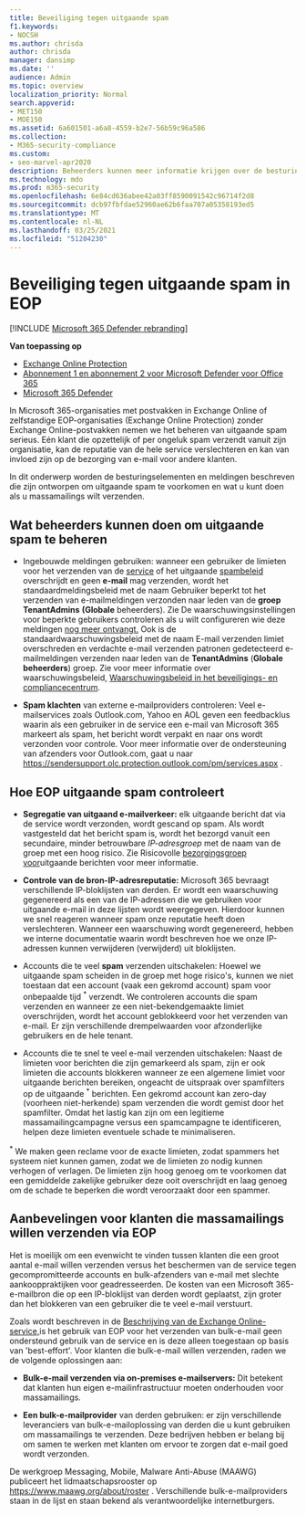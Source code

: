 ```yaml
---
title: Beveiliging tegen uitgaande spam
f1.keywords:
- NOCSH
ms.author: chrisda
author: chrisda
manager: dansimp
ms.date: ''
audience: Admin
ms.topic: overview
localization_priority: Normal
search.appverid:
- MET150
- MOE150
ms.assetid: 6a601501-a6a8-4559-b2e7-56b59c96a586
ms.collection:
- M365-security-compliance
ms.custom:
- seo-marvel-apr2020
description: Beheerders kunnen meer informatie krijgen over de besturingselementen voor uitgaande spam in Exchange Online Protection (EOP) en wat u moet doen als u massamailings wilt verzenden.
ms.technology: mdo
ms.prod: m365-security
ms.openlocfilehash: 6e84cd636abee42a03ff8590091542c96714f2d8
ms.sourcegitcommit: dcb97fbfdae52960ae62b6faa707a05358193ed5
ms.translationtype: MT
ms.contentlocale: nl-NL
ms.lasthandoff: 03/25/2021
ms.locfileid: "51204230"
---
```

# <a name="outbound-spam-protection-in-eop"></a>Beveiliging tegen uitgaande spam in EOP

[!INCLUDE [Microsoft 365 Defender rebranding](../includes/microsoft-defender-for-office.md)]

**Van toepassing op**
- [Exchange Online Protection](exchange-online-protection-overview.md)
- [Abonnement 1 en abonnement 2 voor Microsoft Defender voor Office 365](defender-for-office-365.md)
- [Microsoft 365 Defender](../defender/microsoft-365-defender.md)

In Microsoft 365-organisaties met postvakken in Exchange Online of zelfstandige EOP-organisaties (Exchange Online Protection) zonder Exchange Online-postvakken nemen we het beheren van uitgaande spam serieus. Eén klant die opzettelijk of per ongeluk spam verzendt vanuit zijn organisatie, kan de reputatie van de hele service verslechteren en kan van invloed zijn op de bezorging van e-mail voor andere klanten.

In dit onderwerp worden de besturingselementen en meldingen beschreven die zijn ontworpen om uitgaande spam te voorkomen en wat u kunt doen als u massamailings wilt verzenden.

## <a name="what-admins-can-do-to-control-outbound-spam"></a>Wat beheerders kunnen doen om uitgaande spam te beheren

- Ingebouwde meldingen gebruiken: wanneer een gebruiker de limieten voor het verzenden van de [service](/office365/servicedescriptions/exchange-online-service-description/exchange-online-limits#sending-limits-across-office-365-options) of het  uitgaande [spambeleid](configure-the-outbound-spam-policy.md) overschrijdt en geen **e-mail** mag verzenden, wordt het standaardmeldingsbeleid met de naam Gebruiker beperkt tot het verzenden van e-mailmeldingen verzonden naar leden van de **groep TenantAdmins** **(Globale** beheerders). Zie De waarschuwingsinstellingen voor beperkte gebruikers controleren als u wilt configureren wie deze meldingen [nog meer ontvangt.](removing-user-from-restricted-users-portal-after-spam.md#verify-the-alert-settings-for-restricted-users) Ook is de standaardwaarschuwingsbeleid met de  naam E-mail verzenden limiet overschreden en verdachte e-mail verzenden patronen gedetecteerd e-mailmeldingen verzenden naar leden van de **TenantAdmins** (**Globale beheerders**) groep.  Zie voor meer informatie over waarschuwingsbeleid, [Waarschuwingsbeleid in het beveiligings- en compliancecentrum](../../compliance/alert-policies.md).

- **Spam klachten** van externe e-mailproviders controleren: Veel e-mailservices zoals Outlook.com, Yahoo en AOL geven een feedbacklus waarin als een gebruiker in de service een e-mail van Microsoft 365 markeert als spam, het bericht wordt verpakt en naar ons wordt verzonden voor controle. Voor meer informatie over de ondersteuning van afzenders voor Outlook.com, gaat u naar <https://sendersupport.olc.protection.outlook.com/pm/services.aspx> .

## <a name="how-eop-controls-outbound-spam"></a>Hoe EOP uitgaande spam controleert

- **Segregatie van uitgaand e-mailverkeer:** elk uitgaande bericht dat via de service wordt verzonden, wordt gescand op spam. Als wordt vastgesteld dat het bericht spam is, wordt het bezorgd vanuit een secundaire, minder betrouwbare _IP-adresgroep_ met de naam van de groep met een hoog risico. Zie Risicovolle [bezorgingsgroep voor](high-risk-delivery-pool-for-outbound-messages.md)uitgaande berichten voor meer informatie.

- **Controle van de bron-IP-adresreputatie:** Microsoft 365 bevraagt verschillende IP-bloklijsten van derden. Er wordt een waarschuwing gegenereerd als een van de IP-adressen die we gebruiken voor uitgaande e-mail in deze lijsten wordt weergegeven. Hierdoor kunnen we snel reageren wanneer spam onze reputatie heeft doen verslechteren. Wanneer een waarschuwing wordt gegenereerd, hebben we interne documentatie waarin wordt beschreven hoe we onze IP-adressen kunnen verwijderen (verwijderd) uit bloklijsten.

- Accounts die te veel **spam** verzenden uitschakelen: Hoewel we uitgaande spam scheiden in de groep met hoge risico's, kunnen we niet toestaan dat een account (vaak een gekromd account) spam voor onbepaalde tijd <sup>\*</sup> verzendt. We controleren accounts die spam verzenden en wanneer ze een niet-bekendgemaakte limiet overschrijden, wordt het account geblokkeerd voor het verzenden van e-mail. Er zijn verschillende drempelwaarden voor afzonderlijke gebruikers en de hele tenant.

- Accounts die te snel te veel e-mail verzenden uitschakelen: Naast de limieten voor berichten die zijn gemarkeerd als spam, zijn er ook limieten die accounts blokkeren wanneer ze een algemene limiet voor uitgaande berichten bereiken, ongeacht de uitspraak over spamfilters op de uitgaande <sup>\*</sup> berichten. Een gekromd account kan zero-day (voorheen niet-herkende) spam verzenden die wordt gemist door het spamfilter. Omdat het lastig kan zijn om een legitieme massamailingcampagne versus een spamcampagne te identificeren, helpen deze limieten eventuele schade te minimaliseren.

<sup>\*</sup> We maken geen reclame voor de exacte limieten, zodat spammers het systeem niet kunnen gamen, zodat we de limieten zo nodig kunnen verhogen of verlagen. De limieten zijn hoog genoeg om te voorkomen dat een gemiddelde zakelijke gebruiker deze ooit overschrijdt en laag genoeg om de schade te beperken die wordt veroorzaakt door een spammer.

## <a name="recommendations-for-customers-who-want-to-send-mass-mailings-through-eop"></a>Aanbevelingen voor klanten die massamailings willen verzenden via EOP

Het is moeilijk om een evenwicht te vinden tussen klanten die een groot aantal e-mail willen verzenden versus het beschermen van de service tegen gecompromitteerde accounts en bulk-afzenders van e-mail met slechte aankooppraktijken voor geadresseerden. De kosten van een Microsoft 365-e-mailbron die op een IP-bloklijst van derden wordt geplaatst, zijn groter dan het blokkeren van een gebruiker die te veel e-mail verstuurt.

Zoals wordt beschreven in de [Beschrijving van de Exchange Online-service,](/office365/servicedescriptions/exchange-online-service-description/exchange-online-limits)is het gebruik van EOP voor het verzenden van bulk-e-mail geen ondersteund gebruik van de service en is deze alleen toegestaan op basis van 'best-effort'. Voor klanten die bulk-e-mail willen verzenden, raden we de volgende oplossingen aan:

- **Bulk-e-mail verzenden via on-premises e-mailservers:** Dit betekent dat klanten hun eigen e-mailinfrastructuur moeten onderhouden voor massamailings.

- **Een bulk-e-mailprovider** van derden gebruiken: er zijn verschillende leveranciers van bulk-e-mailoplossing van derden die u kunt gebruiken om massamailings te verzenden. Deze bedrijven hebben er belang bij om samen te werken met klanten om ervoor te zorgen dat e-mail goed wordt verzonden.

De werkgroep Messaging, Mobile, Malware Anti-Abuse (MAAWG) publiceert het lidmaatschapsrooster op <https://www.maawg.org/about/roster> . Verschillende bulk-e-mailproviders staan in de lijst en staan bekend als verantwoordelijke internetburgers.